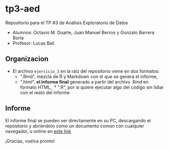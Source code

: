 # tp3-aed
Repositorio para el TP #3 de Análisis Exploratorio de Datos

* Alumnos: Octavio M. Duarte, Juan Manuel Berros y Gonzalo Barrera Borla
* Profesor: Lucas Bali

## Organizacion
* El archivo `ejercicio_3` en la raíz del repositorio viene en dos formatos:
  * ".Rmd", mezcla de R y Markdown con el que se genera el informe,
  * ".html", **el informe final** generado a partir del archivo .Rmd en formato HTML,
  * ".R", por si quiere ejecutar algo del código sin lidiar con el resto del informe
  
## Informe
El informe final se pueden ver directamente en su PC, descargando el repositorio y abriéndolo como un documento común con cualquier navegador, u online en [este link](http://htmlpreview.github.io/?https://github.com/memfcen-amateur/tp3-aed/blob/master/informe.html)

¡Gracias, vuelva pronto!
